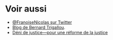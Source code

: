# Voir aussi

* [@FranoiseNicolas sur Twitter](https://twitter.com/FranoiseNicolas)
* [Blog de Bernard Trigallou](http://avocats-notaires.over-blog.com).
* [Déni de justice—pour une réforme de la justice](https://denidejustice.wordpress.com/)
